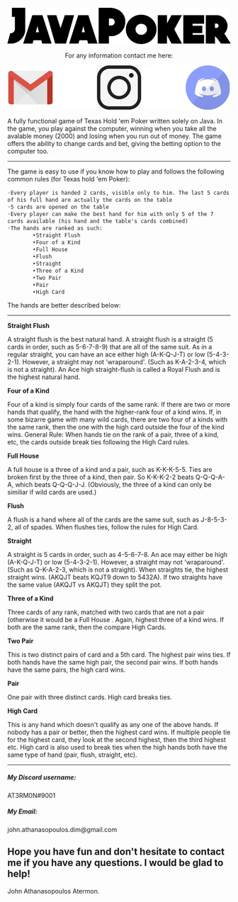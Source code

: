 <p align="center"><img src="https://github.com/John-Athanasopoulos/Java-Poker/blob/master/Photos/quartzo-bold.png"></p>

<p align="center">For any information contact me here:</p>

<p align="center"><a href="mailto:john.athanasopoulos.dim@gmail.com"><img src="https://github.com/John-Athanasopoulos/Java-Poker/blob/master/Photos/gmaillogo.jpg"></a><img src="https://github.com/John-Athanasopoulos/Java-Poker/blob/master/Photos/blank.jpg"><a href="https://www.instagram.com/giannis_.athanasopoulos/"><img src="https://github.com/John-Athanasopoulos/Java-Poker/blob/master/Photos/instagramlogo.jpg"></a><img src="https://github.com/John-Athanasopoulos/Java-Poker/blob/master/Photos/blank.jpg"><a href="#discord"><img src="https://github.com/John-Athanasopoulos/Java-Poker/blob/master/Photos/discordlogo.jpg"></a></p>

A fully functional game of Texas Hold 'em Poker written solely on Java. In the game, you play against the computer, winning when you take all the avalable money (2000) and losing when you run out of money. The game offers the ability to change cards and bet, giving the betting option to the computer too.

<hr>

The game is easy to use if you know how to play and follows the following common rules (for Texas hold 'em Poker):

    ◦Every player is handed 2 cards, visible only to him. The last 5 cards of his full hand are actually the cards on the table
    ◦5 cards are opened on the table
    ◦Every player can make the best hand for him with only 5 of the 7 cards available (his hand and the table's cards combined)
    ◦The hands are ranked as such:
            ‣Straight Flush
            ‣Four of a Kind
            ‣Full House
            ‣Flush
            ‣Straight
            ‣Three of a Kind
            ‣Two Pair
            ‣Pair
            ‣High Card

The hands are better described below:

<hr>

<b>Straight Flush</b>

A straight flush is the best natural hand. A straight flush is a straight (5 cards in order, such as 5-6-7-8-9) that are all of the same suit. As in a regular straight, you can have an ace either high (A-K-Q-J-T) or low (5-4-3-2-1). However, a straight may not 'wraparound'. (Such as K-A-2-3-4, which is not a straight). An Ace high straight-flush is called a Royal Flush and is the highest natural hand.

<b>Four of a Kind</b>

Four of a kind is simply four cards of the same rank. If there are two or more hands that qualify, the hand with the higher-rank four of a kind wins. If, in some bizarre game with many wild cards, there are two four of a kinds with the same rank, then the one with the high card outside the four of the kind wins. General Rule: When hands tie on the rank of a pair, three of a kind, etc, the cards outside break ties following the High Card rules.

<b>Full House</b>

A full house is a three of a kind and a pair, such as K-K-K-5-5. Ties are broken first by the three of a kind, then pair. So K-K-K-2-2 beats Q-Q-Q-A-A, which beats Q-Q-Q-J-J. (Obviously, the three of a kind can only be similiar if wild cards are used.)

<b>Flush</b>

A flush is a hand where all of the cards are the same suit, such as J-8-5-3-2, all of spades. When flushes ties, follow the rules for High Card.

<b>Straight</b>

A straight is 5 cards in order, such as 4-5-6-7-8. An ace may either be high (A-K-Q-J-T) or low (5-4-3-2-1). However, a straight may not 'wraparound'. (Such as Q-K-A-2-3, which is not a straight). When straights tie, the highest straight wins. (AKQJT beats KQJT9 down to 5432A). If two straights have the same value (AKQJT vs AKQJT) they split the pot.

<b>Three of a Kind</b>

Three cards of any rank, matched with two cards that are not a pair (otherwise it would be a Full House . Again, highest three of a kind wins. If both are the same rank, then the compare High Cards.

<b>Two Pair</b>

This is two distinct pairs of card and a 5th card. The highest pair wins ties. If both hands have the same high pair, the second pair wins. If both hands have the same pairs, the high card wins.

<b>Pair</b>

One pair with three distinct cards. High card breaks ties.

<b>High Card</b>

This is any hand which doesn't qualify as any one of the above hands. If nobody has a pair or better, then the highest card wins. If multiple people tie for the highest card, they look at the second highest, then the third highest etc. High card is also used to break ties when the high hands both have the same type of hand (pair, flush, straight, etc).

<hr>

<h5><a id="discord"></a>My Discord username:</h5>
AT3RM0N#9001
<h5>My Email:</h5>
john.athanasopoulos.dim@gmail.com

Hope you have fun and don't hesitate to contact me if you have any questions. I would be glad to help!
-------
John Athanasopoulos
Atermon.
